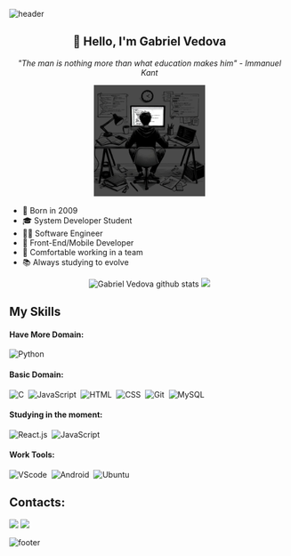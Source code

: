 ![header](https://capsule-render.vercel.app/api?type=waving&color=1E90FF&height=120&section=header)

<h2 align="center">👋 Hello, I'm Gabriel Vedova</h2>
<p align="center"><i>"The man is nothing more than what education makes him" - Immanuel Kant</i></p>

<p align="center">
  <img src="img.jpeg" width="200px">
</p>

- 📅 Born in 2009
- 🎓 System Developer Student
- 👨‍💻 Software Engineer
- 🚀 Front-End/Mobile Developer
- 🤝 Comfortable working in a team
- 📚 Always studying to evolve

<p align="center">
  <img width="400px" src="https://github-readme-stats.vercel.app/api?username=gabrielvedova&show_icons=true&count_private=true&hide_border=true&title_color=ff91a4&icon_color=ff91a4&text_color=c9d1d9&bg_color=0d1117" alt="Gabriel Vedova github stats" />
  <img width="335px" src="https://github-readme-stats.vercel.app/api/top-langs/?username=gabrielvedova&layout=compact&hide_border=true&title_color=ff91a4&text_color=ff91a4&bg_color=0d1117" />
</p>
 
## My Skills

#### Have More Domain:
![Python](https://img.shields.io/badge/Python-14354C?style=for-the-badge&logo=python&logoColor=white)&nbsp;

#### Basic Domain:
![C](https://img.shields.io/badge/C-316192?style=for-the-badge&logo=C&logoColor=white)&nbsp;
![JavaScript](https://img.shields.io/badge/JavaScript-F7DF1E?style=for-the-badge&logo=javascript&logoColor=black)&nbsp;
![HTML](https://img.shields.io/badge/HTML5-E34F26?style=for-the-badge&logo=html5&logoColor=white)&nbsp;
![CSS](https://img.shields.io/badge/CSS3-1572B6?style=for-the-badge&logo=css3&logoColor=white)&nbsp;
![Git](https://img.shields.io/badge/GIT-E44C30?style=for-the-badge&logo=git&logoColor=white)&nbsp;
![MySQL](https://img.shields.io/badge/MySQL-316192?style=for-the-badge&logo=mysql&logoColor=white)&nbsp;

#### Studying in the moment:
![React.js](https://img.shields.io/badge/React-20232A?style=for-the-badge&logo=react&logoColor=61DAFB)&nbsp;
![JavaScript](https://img.shields.io/badge/JavaScript-F7DF1E?style=for-the-badge&logo=javascript&logoColor=black)&nbsp;

#### Work Tools:
![VScode](https://img.shields.io/badge/vscode-4285F4?style=for-the-badge&logo=vscode&logoColor=white)&nbsp;
![Android](https://img.shields.io/badge/android-4EA94B?style=for-the-badge&logo=android&logoColor=white)&nbsp;
![Ubuntu](https://img.shields.io/badge/Ubuntu-E95420?style=for-the-badge&logo=ubuntu&logoColor=white)&nbsp;

## Contacts:

<a href = "mailto:contato.bielvedova@gmail.com"> <img src="https://img.shields.io/badge/-Gmail-%23333?style=for-the-badge&logo=gmail&logoColor=white" target="_blank"></a>
<a href="https://www.linkedin.com/in/gabrielvedova/" target="_blank"><img src="https://img.shields.io/badge/-LinkedIn-%230077B5?style=for-the-badge&logo=linkedin&logoColor=white"  target="_blank"></a> 

![footer](https://capsule-render.vercel.app/api?type=waving&color=1E90FF&height=120&section=footer)
